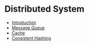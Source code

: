 # Distributed System

* [Introduction](computer-science/distributed-system/introduction.md)
* [Message Queue](computer-science/distributed-system/message-queue.md)
* [Cache](computer-science/distributed-system/cache.md)
* [Consistent Hashing](computer-science/distributed-system/consistent-hashing.md)

